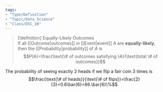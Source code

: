 ```yaml
---
tags:
- "Type/Definition"
- "Topic/Data_Science"
- "Class/DSC_10"
---
```

> [!definition] Equally-Likely Outcomes  
> If all [[Outcome|outcomes]] in [[Event|event]] $A$ are **equally-likely**, then the [[Probability|probability]] of $A$ is $$P(A)=\frac{\text{\# of outcomes satisfying }A}{\text{total \# of outcomes}}$$  

The probability of seeing exactly 2 heads if we flip a fair coin 3 times is $$\frac{\text{\# of heads}}{\text{\# of flips}}=\frac{2}{3}=0.6\bar{6}=66.\bar{6}\%$$  

